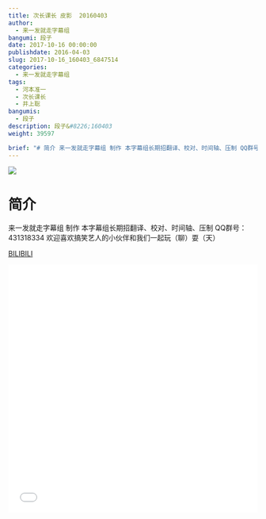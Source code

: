 ```yaml
---
title: 次长课长 皮影  20160403
author: 
  - 来一发就走字幕组
bangumi: 段子
date: 2017-10-16 00:00:00
publishdate: 2016-04-03
slug: 2017-10-16_160403_6847514
categories: 
  - 来一发就走字幕组
tags: 
  - 河本准一
  - 次长课长
  - 井上聡
bangumis: 
  - 段子
description: 段子&#8226;160403
weight: 39597

brief: "# 简介 来一发就走字幕组 制作 本字幕组长期招翻译、校对、时间轴、压制 QQ群号：431318334 欢迎喜欢搞笑艺人的小伙伴和我们一起玩（聊）耍（天）"
---
```


![](https://i.imgur.com/VrgJH8i.jpg)

# 简介  
来一发就走字幕组 制作 本字幕组长期招翻译、校对、时间轴、压制   QQ群号：431318334 欢迎喜欢搞笑艺人的小伙伴和我们一起玩（聊）耍（天）

  [BILIBILI](https://www.bilibili.com/video/av6847514/)


<div class="vcontainer">  <iframe class='video' src="//www.bilibili.com/blackboard/player.html?aid=6847514" width="100%" height="500" frameborder="0" allowfullscreen="allowfullscreen"></iframe></div>
